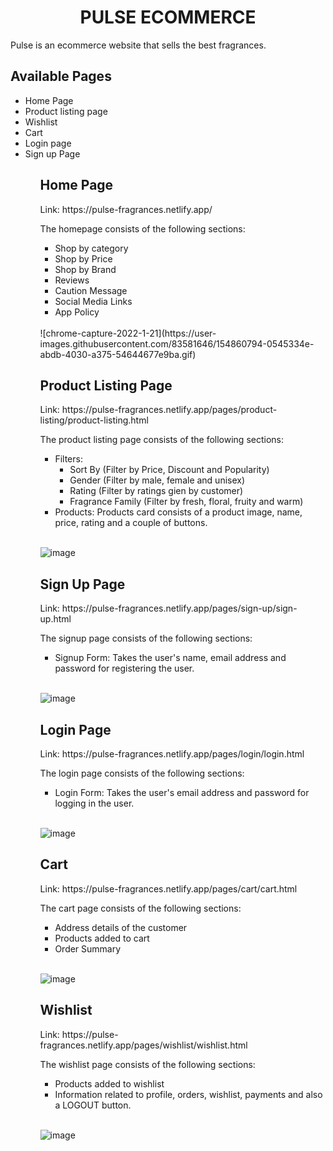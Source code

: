<h1 align=center>PULSE ECOMMERCE</h1>

<p> Pulse is an ecommerce website that sells the best fragrances.</p>

<h2>Available Pages</h2>
<ul>
  <li>Home Page</li>
  <li>Product listing page</li>
  <li>Wishlist</li>
  <li>Cart</li>
  <li>Login page</li>
  <li>Sign up Page</li>
<ul> 
  
<h2>Home Page</h2>
Link: https://pulse-fragrances.netlify.app/
  
<p>The homepage consists of the following sections:</p>
<ul>
  <li>Shop by category</li>
  <li>Shop by Price</li>
  <li>Shop by Brand</li>
  <li>Reviews</li>
  <li>Caution Message</li>
  <li>Social Media Links</li>
  <li>App Policy</li>
</ul><br>
  ![chrome-capture-2022-1-21](https://user-images.githubusercontent.com/83581646/154860794-0545334e-abdb-4030-a375-54644677e9ba.gif)

  <h2>Product Listing Page</h2>
  Link: https://pulse-fragrances.netlify.app/pages/product-listing/product-listing.html
  <p>The product listing page consists of the following sections:</p>
  <ul>
    <li>Filters:
      <ul>
        <li>Sort By (Filter by Price, Discount and Popularity)</li>
        <li>Gender (Filter by male, female and unisex)</li>
        <li>Rating (Filter by ratings gien by customer)</li>
        <li>Fragrance Family (Filter by fresh, floral, fruity and warm) </li>
      </ul>
    </li>
    <li>Products: Products card consists of a product image, name, price, rating and a couple of buttons.</li>
  </ul><br>
  
  
  ![image](https://user-images.githubusercontent.com/83581646/154860478-ebbeaf75-b52a-48e6-bc53-b4704fb93d7c.png)
  

  <h2>Sign Up Page</h2>
  Link: https://pulse-fragrances.netlify.app/pages/sign-up/sign-up.html
  <p>The signup page consists of the following sections:</p>
  <ul>
    <li>Signup Form: Takes the user's name, email address and password for registering the user.
    </li>
  </ul><br>
  
  
  ![image](https://user-images.githubusercontent.com/83581646/154860556-28174f5d-a889-4004-9d52-f7296f556c29.png)


  <h2>Login Page</h2>
  Link: https://pulse-fragrances.netlify.app/pages/login/login.html
   <p>The login page consists of the following sections:</p>
  <ul>
    <li>Login Form: Takes the user's email address and password for logging in the user.
    </li>
  </ul><br>
  
  
  ![image](https://user-images.githubusercontent.com/83581646/154860606-3a0657ad-0bd3-46d5-8945-ed56a0ccee64.png)


  <h2>Cart</h2>
   Link: https://pulse-fragrances.netlify.app/pages/cart/cart.html
  <p>The cart page consists of the following sections:</p>
  <ul>
    <li>Address details of the customer</li>
    <li>Products added to cart</li>
    <li>Order Summary</li>
  </ul><br>
  
 
  ![image](https://user-images.githubusercontent.com/83581646/154860632-f65c5ed3-1ebb-448c-9756-74579d82a854.png)



  <h2>Wishlist</h2>
  Link: https://pulse-fragrances.netlify.app/pages/wishlist/wishlist.html
  <p>The wishlist page consists of the following sections:</p>
  <ul>
    <li>Products added to wishlist</li>
    <li>Information related to profile, orders, wishlist, payments and also a LOGOUT button.</li>
  </ul><br>
  
  
  ![image](https://user-images.githubusercontent.com/83581646/154860716-5103b9c1-557e-4685-9569-7521e5d7dc54.png)

